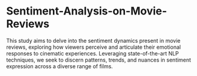 # Sentiment-Analysis-on-Movie-Reviews
This study aims to delve into the sentiment dynamics present in movie reviews, exploring how viewers perceive and articulate their emotional responses to cinematic experiences. Leveraging state-of-the-art NLP techniques, we seek to discern patterns, trends, and nuances in sentiment expression across a diverse range of films.
